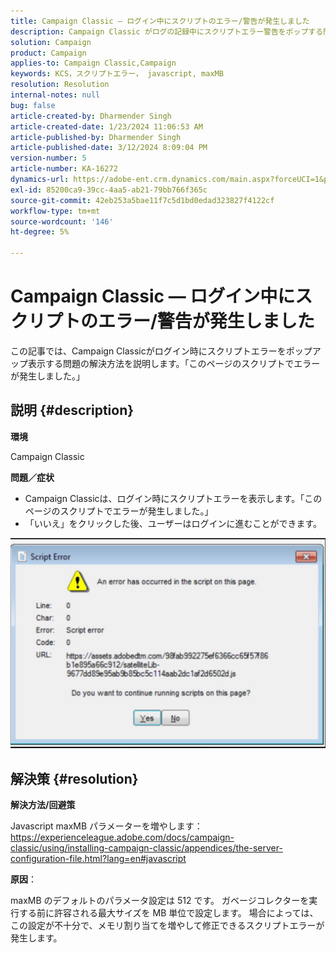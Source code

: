 ```yaml
---
title: Campaign Classic — ログイン中にスクリプトのエラー/警告が発生しました
description: Campaign Classic がログの記録中にスクリプトエラー警告をポップする問題について詳しく説明します。 JavaScript maxMB パラメーターを増やします。
solution: Campaign
product: Campaign
applies-to: Campaign Classic,Campaign
keywords: KCS，スクリプトエラー， javascript, maxMB
resolution: Resolution
internal-notes: null
bug: false
article-created-by: Dharmender Singh
article-created-date: 1/23/2024 11:06:53 AM
article-published-by: Dharmender Singh
article-published-date: 3/12/2024 8:09:04 PM
version-number: 5
article-number: KA-16272
dynamics-url: https://adobe-ent.crm.dynamics.com/main.aspx?forceUCI=1&pagetype=entityrecord&etn=knowledgearticle&id=3eda4c7e-dfb9-ee11-a569-6045bd006149
exl-id: 85200ca9-39cc-4aa5-ab21-79bb766f365c
source-git-commit: 42eb253a5bae11f7c5d1bd0edad323827f4122cf
workflow-type: tm+mt
source-wordcount: '146'
ht-degree: 5%

---
```


# Campaign Classic — ログイン中にスクリプトのエラー/警告が発生しました


この記事では、Campaign Classicがログイン時にスクリプトエラーをポップアップ表示する問題の解決方法を説明します。「このページのスクリプトでエラーが発生しました。」

## 説明 {#description}


<b>環境</b>

Campaign Classic

<b>問題／症状</b>

- Campaign Classicは、ログイン時にスクリプトエラーを表示します。「このページのスクリプトでエラーが発生しました。」
- 「いいえ」をクリックした後、ユーザーはログインに進むことができます。


![](assets/___3fda4c7e-dfb9-ee11-a569-6045bd006149___.jpeg)


## 解決策 {#resolution}


<b>解決方法/回避策</b>

Javascript maxMB パラメーターを増やします： https://experienceleague.adobe.com/docs/campaign-classic/using/installing-campaign-classic/appendices/the-server-configuration-file.html?lang=en#javascript

<b>原因</b>：

maxMB のデフォルトのパラメータ設定は 512 です。 ガベージコレクターを実行する前に許容される最大サイズを MB 単位で設定します。 場合によっては、この設定が不十分で、メモリ割り当てを増やして修正できるスクリプトエラーが発生します。
